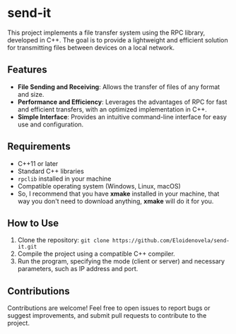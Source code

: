 
# send-it

This project implements a file transfer system using the RPC library, developed in C++. The goal is to provide a lightweight and efficient solution for transmitting files between devices on a local network.

## Features

- **File Sending and Receiving**: Allows the transfer of files of any format and size.
- **Performance and Efficiency**: Leverages the advantages of RPC for fast and efficient transfers, with an optimized implementation in C++.
- **Simple Interface**: Provides an intuitive command-line interface for easy use and configuration.

## Requirements

- C++11 or later
- Standard C++ libraries
- `rpclib` installed in your machine
- Compatible operating system (Windows, Linux, macOS)
- So, I recommend that you have __xmake__ installed in your machine, that way you don't need to download anything, __xmake__ will do it for you.

## How to Use

1. Clone the repository: `git clone https://github.com/Eloidenovela/send-it.git`
2. Compile the project using a compatible C++ compiler.
3. Run the program, specifying the mode (client or server) and necessary parameters, such as IP address and port.

## Contributions

Contributions are welcome! Feel free to open issues to report bugs or suggest improvements, and submit pull requests to contribute to the project.
